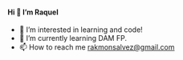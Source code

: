 #### Hi 👋 I’m Raquel
- 👀 I’m interested in learning and code!
- 🌱 I’m currently learning DAM FP.
- 📫 How to reach me rakmonsalvez@gmail.com




